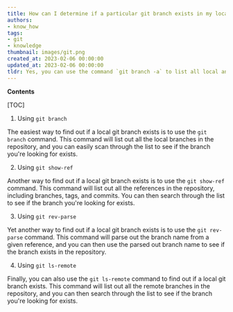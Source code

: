 ```yaml
---
title: How can I determine if a particular git branch exists in my local repository?
authors:
- know_how
tags:
- git
- knowledge
thumbnail: images/git.png
created_at: 2023-02-06 00:00:00
updated_at: 2023-02-06 00:00:00
tldr: Yes, you can use the command `git branch -a` to list all local and remote branches.
---
```


**Contents**

[TOC]

1. Using `git branch`

The easiest way to find out if a local git branch exists is to use the `git branch` command. This command will list out all the local branches in the repository, and you can easily scan through the list to see if the branch you're looking for exists.

2. Using `git show-ref`

Another way to find out if a local git branch exists is to use the `git show-ref` command. This command will list out all the references in the repository, including branches, tags, and commits. You can then search through the list to see if the branch you're looking for exists.

3. Using `git rev-parse`

Yet another way to find out if a local git branch exists is to use the `git rev-parse` command. This command will parse out the branch name from a given reference, and you can then use the parsed out branch name to see if the branch exists in the repository.

4. Using `git ls-remote`

Finally, you can also use the `git ls-remote` command to find out if a local git branch exists. This command will list out all the remote branches in the repository, and you can then search through the list to see if the branch you're looking for exists.
